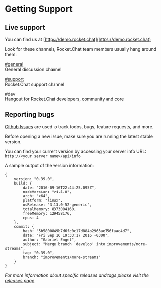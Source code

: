# Getting Support

## Live support

You can find us at [https://demo.rocket.chat](https://demo.rocket.chat)

Look for these channels, Rocket.Chat team members usually hang around them:

[\#general](https://demo.rocket.chat/channel/general)  
General discussion channel

[\#support](https://demo.rocket.chat/channel/support)  
Rocket.Chat support channel

[\#dev](https://demo.rocket.chat/channel/dev)  
Hangout for Rocket.Chat developers, community and core

## Reporting bugs

[Github Issues](https://github.com/RocketChat/Rocket.Chat/issues) are used to track todos, bugs, feature requests, and more.

Before opening a new issue, make sure you are running the latest stable version.

You can find your current version by accessing your server info URL: `http://<your server name>/api/info`

A sample output of the version information:

```
{
    version: "0.39.0",
    build: {
        date: "2016-09-16T22:44:25.095Z",
        nodeVersion: "v4.5.0",
        arch: "x64",
        platform: "linux",
        osRelease: "3.13.0-52-generic",
        totalMemory: 8373084160,
        freeMemory: 129458176,
        cpus: 4
    },
    commit: {
        hash: "5b5800849b7d6fc0c17d884b2963ae756faac4d7",
        date: "Fri Sep 16 19:33:17 2016 -0300",
        author: "Gabriel Engel",
        subject: "Merge branch 'develop' into improvements/more-streams",
        tag: "0.39.0",
        branch: "improvements/more-streams"
    }
}
```

_For more information about specific releases and tags please visit the [releases page](https://github.com/RocketChat/Rocket.Chat/releases)_
